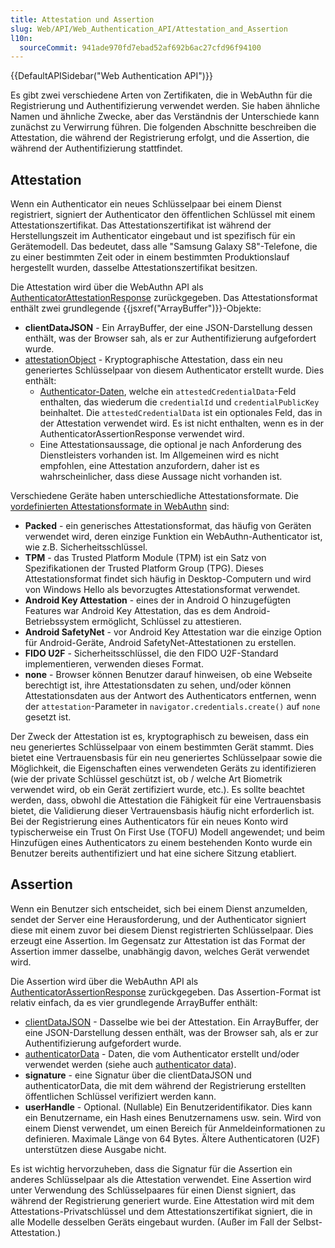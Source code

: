 ```yaml
---
title: Attestation und Assertion
slug: Web/API/Web_Authentication_API/Attestation_and_Assertion
l10n:
  sourceCommit: 941ade970fd7ebad52af692b6ac27cfd96f94100
---
```


{{DefaultAPISidebar("Web Authentication API")}}

Es gibt zwei verschiedene Arten von Zertifikaten, die in WebAuthn für die Registrierung und Authentifizierung verwendet werden. Sie haben ähnliche Namen und ähnliche Zwecke, aber das Verständnis der Unterschiede kann zunächst zu Verwirrung führen. Die folgenden Abschnitte beschreiben die Attestation, die während der Registrierung erfolgt, und die Assertion, die während der Authentifizierung stattfindet.

## Attestation

Wenn ein Authenticator ein neues Schlüsselpaar bei einem Dienst registriert, signiert der Authenticator den öffentlichen Schlüssel mit einem Attestationszertifikat. Das Attestationszertifikat ist während der Herstellungszeit im Authenticator eingebaut und ist spezifisch für ein Gerätemodell. Das bedeutet, dass alle "Samsung Galaxy S8"-Telefone, die zu einer bestimmten Zeit oder in einem bestimmten Produktionslauf hergestellt wurden, dasselbe Attestationszertifikat besitzen.

Die Attestation wird über die WebAuthn API als [AuthenticatorAttestationResponse](/de/docs/Web/API/AuthenticatorAttestationResponse) zurückgegeben. Das Attestationsformat enthält zwei grundlegende {{jsxref("ArrayBuffer")}}-Objekte:

- **clientDataJSON** - Ein ArrayBuffer, der eine JSON-Darstellung dessen enthält, was der Browser sah, als er zur Authentifizierung aufgefordert wurde.
- [attestationObject](/de/docs/Web/API/AuthenticatorAttestationResponse/attestationObject) - Kryptographische Attestation, dass ein neu generiertes Schlüsselpaar von diesem Authenticator erstellt wurde. Dies enthält:
  - [Authenticator-Daten](/de/docs/Web/API/Web_Authentication_API/Authenticator_data), welche ein `attestedCredentialData`-Feld enthalten, das wiederum die `credentialId` und `credentialPublicKey` beinhaltet. Die `attestedCredentialData` ist ein optionales Feld, das in der Attestation verwendet wird. Es ist nicht enthalten, wenn es in der AuthenticatorAssertionResponse verwendet wird.
  - Eine Attestationsaussage, die optional je nach Anforderung des Dienstleisters vorhanden ist. Im Allgemeinen wird es nicht empfohlen, eine Attestation anzufordern, daher ist es wahrscheinlicher, dass diese Aussage nicht vorhanden ist.

Verschiedene Geräte haben unterschiedliche Attestationsformate. Die [vordefinierten Attestationsformate in WebAuthn](https://w3c.github.io/webauthn/#sctn-defined-attestation-formats) sind:

- **Packed** - ein generisches Attestationsformat, das häufig von Geräten verwendet wird, deren einzige Funktion ein WebAuthn-Authenticator ist, wie z.B. Sicherheitsschlüssel.
- **TPM** - das Trusted Platform Module (TPM) ist ein Satz von Spezifikationen der Trusted Platform Group (TPG). Dieses Attestationsformat findet sich häufig in Desktop-Computern und wird von Windows Hello als bevorzugtes Attestationsformat verwendet.
- **Android Key Attestation** - eines der in Android O hinzugefügten Features war Android Key Attestation, das es dem Android-Betriebssystem ermöglicht, Schlüssel zu attestieren.
- **Android SafetyNet** - vor Android Key Attestation war die einzige Option für Android-Geräte, Android SafetyNet-Attestationen zu erstellen.
- **FIDO U2F** - Sicherheitsschlüssel, die den FIDO U2F-Standard implementieren, verwenden dieses Format.
- **none** - Browser können Benutzer darauf hinweisen, ob eine Webseite berechtigt ist, ihre Attestationsdaten zu sehen, und/oder können Attestationsdaten aus der Antwort des Authenticators entfernen, wenn der `attestation`-Parameter in `navigator.credentials.create()` auf `none` gesetzt ist.

Der Zweck der Attestation ist es, kryptographisch zu beweisen, dass ein neu generiertes Schlüsselpaar von einem bestimmten Gerät stammt. Dies bietet eine Vertrauensbasis für ein neu generiertes Schlüsselpaar sowie die Möglichkeit, die Eigenschaften eines verwendeten Geräts zu identifizieren (wie der private Schlüssel geschützt ist, ob / welche Art Biometrik verwendet wird, ob ein Gerät zertifiziert wurde, etc.). Es sollte beachtet werden, dass, obwohl die Attestation die Fähigkeit für eine Vertrauensbasis bietet, die Validierung dieser Vertrauensbasis häufig nicht erforderlich ist. Bei der Registrierung eines Authenticators für ein neues Konto wird typischerweise ein Trust On First Use (TOFU) Modell angewendet; und beim Hinzufügen eines Authenticators zu einem bestehenden Konto wurde ein Benutzer bereits authentifiziert und hat eine sichere Sitzung etabliert.

## Assertion

Wenn ein Benutzer sich entscheidet, sich bei einem Dienst anzumelden, sendet der Server eine Herausforderung, und der Authenticator signiert diese mit einem zuvor bei diesem Dienst registrierten Schlüsselpaar. Dies erzeugt eine Assertion. Im Gegensatz zur Attestation ist das Format der Assertion immer dasselbe, unabhängig davon, welches Gerät verwendet wird.

Die Assertion wird über die WebAuthn API als [AuthenticatorAssertionResponse](/de/docs/Web/API/AuthenticatorAssertionResponse) zurückgegeben. Das Assertion-Format ist relativ einfach, da es vier grundlegende ArrayBuffer enthält:

- [clientDataJSON](/de/docs/Web/API/AuthenticatorResponse/clientDataJSON) - Dasselbe wie bei der Attestation. Ein ArrayBuffer, der eine JSON-Darstellung dessen enthält, was der Browser sah, als er zur Authentifizierung aufgefordert wurde.
- [authenticatorData](/de/docs/Web/API/AuthenticatorAssertionResponse/authenticatorData) - Daten, die vom Authenticator erstellt und/oder verwendet werden (siehe auch [authenticator data](/de/docs/Web/API/Web_Authentication_API/Authenticator_data)).
- **signature** - eine Signatur über die clientDataJSON und authenticatorData, die mit dem während der Registrierung erstellten öffentlichen Schlüssel verifiziert werden kann.
- **userHandle** - Optional. (Nullable) Ein Benutzeridentifikator. Dies kann ein Benutzername, ein Hash eines Benutzernamens usw. sein. Wird von einem Dienst verwendet, um einen Bereich für Anmeldeinformationen zu definieren. Maximale Länge von 64 Bytes. Ältere Authenticatoren (U2F) unterstützen diese Ausgabe nicht.

Es ist wichtig hervorzuheben, dass die Signatur für die Assertion ein anderes Schlüsselpaar als die Attestation verwendet. Eine Assertion wird unter Verwendung des Schlüsselpaares für einen Dienst signiert, das während der Registrierung generiert wurde. Eine Attestation wird mit dem Attestations-Privatschlüssel und dem Attestationszertifikat signiert, die in alle Modelle desselben Geräts eingebaut wurden. (Außer im Fall der Selbst-Attestation.)
